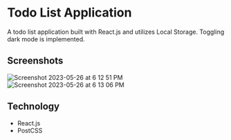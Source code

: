 # Todo List Application
A todo list application built with React.js and utilizes Local Storage.
Toggling dark mode is implemented.

## Screenshots
![Screenshot 2023-05-26 at 6 12 51 PM](https://github.com/sephinejo/todo-app/assets/110086543/78839b76-c876-401d-8c7a-be81d91dc47b)
![Screenshot 2023-05-26 at 6 13 06 PM](https://github.com/sephinejo/todo-app/assets/110086543/e1bcdd63-7e81-4520-93f0-594ac614e500)

## Technology
- React.js
- PostCSS
